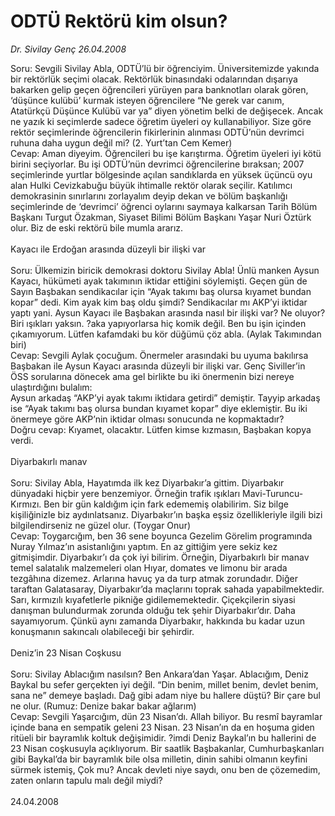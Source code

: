 # ODTÜ Rektörü kim olsun?

*Dr. Sivilay Genç 26.04.2008*

<div class="taraf_structure_2col_1zq">
<div class="margen_n">



 <p>Soru: Sevgili Sivilay Abla, ODTÜ’lü bir öğrenciyim. Üniversitemizde yakında bir rektörlük seçimi olacak. Rektörlük binasındaki odalarından dışarıya bakarken gelip geçen öğrencileri yürüyen para banknotları olarak gören, ‘düşünce kulübü’ kurmak isteyen öğrencilere “Ne gerek var canım, Atatürkçü Düşünce Kulübü var ya” diyen yönetim belki de değişecek. Ancak ne yazık ki seçimlerde sadece öğretim üyeleri oy kullanabiliyor. Size göre rektör seçimlerinde öğrencilerin fikirlerinin alınması ODTÜ’nün devrimci ruhuna daha uygun değil mi? (2. Yurt’tan Cem Kemer)<br/>
Cevap: Aman diyeyim. Öğrencileri bu işe karıştırma. Öğretim üyeleri iyi kötü birini seçiyorlar. Bu işi ODTÜ’nün devrimci öğrencilerine bıraksan; 2007 seçimlerinde yurtlar bölgesinde açılan sandıklarda en yüksek üçüncü oyu alan Hulki Cevizkabuğu büyük ihtimalle rektör olarak seçilir. Katılımcı demokrasinin sınırlarını zorlayalım deyip dekan ve bölüm başkanlığı seçimlerinde de ‘devrimci’ öğrenci oylarını saymaya kalkarsan Tarih Bölüm Başkanı Turgut Özakman, Siyaset Bilimi Bölüm Başkanı Yaşar Nuri Öztürk olur. Biz de eski rektörü bile mumla ararız. <br/>
<br/>
Kayacı ile Erdoğan arasında düzeyli bir ilişki var<br/>
<br/>
Soru: Ülkemizin biricik demokrasi doktoru Sivilay Abla! Ünlü manken Aysun Kayacı, hükümeti ayak takımının iktidar ettiğini söylemişti. Geçen gün de Sayın Başbakan sendikacılar için “Ayak takımı baş olursa kıyamet bundan kopar” dedi. Kim ayak kim baş oldu şimdi? Sendikacılar mı AKP’yi iktidar yaptı yani. Aysun Kayacı ile Başbakan arasında nasıl bir ilişki var? Ne oluyor? Biri ışıkları yaksın. ?aka yapıyorlarsa hiç komik değil. Ben bu işin içinden çıkamıyorum. Lütfen kafamdaki bu kör düğümü çöz abla. (Aylak Takımından biri)<br/>
Cevap: Sevgili Aylak çocuğum. Önermeler arasındaki bu uyuma bakılırsa Başbakan ile Aysun Kayacı arasında düzeyli bir ilişki var. Genç Siviller’in ÖSS sorularına dönecek ama gel birlikte bu iki önermenin bizi nereye ulaştırdığını bulalım:<br/>
Aysun arkadaş “AKP’yi ayak takımı iktidara getirdi” demiştir. Tayyip arkadaş ise “Ayak takımı baş olursa bundan kıyamet kopar” diye eklemiştir. Bu iki önermeye göre AKP’nin iktidar olması sonucunda ne kopmaktadır? <br/>
Doğru cevap: Kıyamet, olacaktır. Lütfen kimse kızmasın, Başbakan kopya verdi. <br/>
<br/>
Diyarbakırlı manav<br/>
<br/>
Soru: Sivilay Abla, Hayatımda ilk kez Diyarbakır’a gittim. Diyarbakır dünyadaki hiçbir yere benzemiyor. Örneğin trafik ışıkları Mavi-Turuncu-Kırmızı. Ben bir gün kaldığım için fark edememiş olabilirim. Siz bilge kişiliğinizle biz aydınlatsanız. Diyarbakır’ın başka eşsiz özellikleriyle ilgili bizi bilgilendirseniz ne güzel olur. (Toygar Onur)<br/>
Cevap: Toygarcığım, ben 36 sene boyunca Gezelim Görelim programında Nuray Yılmaz’ın asistanlığını yaptım. En az gittiğim yere sekiz kez gitmişimdir. Diyarbakır’ı da çok iyi bilirim. Örneğin, Diyarbakırlı bir manav temel salatalık malzemeleri olan Hıyar, domates ve limonu bir arada tezgâhına dizemez. Arlarına havuç ya da turp atmak zorundadır. Diğer taraftan Galatasaray, Diyarbakır’da maçlarını toprak sahada yapabilmektedir. Sarı, kırmızılı kıyafetlerle pikniğe gidilememektedir. Çiçekçilerin siyasi danışman bulundurmak zorunda olduğu tek şehir Diyarbakır’dır. Daha sayamıyorum. Çünkü aynı zamanda Diyarbakır, hakkında bu kadar uzun konuşmanın sakıncalı olabileceği bir şehirdir. <br/>
<br/>
Deniz’in 23 Nisan Coşkusu<br/>
<br/>
Soru: Sivilay Ablacığım nasılsın? Ben Ankara’dan Yaşar. Ablacığım, Deniz Baykal bu sefer gerçekten iyi değil. “Din benim, millet benim, devlet benim, sana ne” demeye başladı. Dağ gibi adam niye bu hallere düştü? Bir çare bul ne olur. (Rumuz: Denize bakar bakar ağlarım)<br/>
Cevap: Sevgili Yaşarcığım, dün 23 Nisan’dı. Allah biliyor. Bu resmî bayramlar içinde bana en sempatik geleni 23 Nisan. 23 Nisan’ın da en hoşuma giden ritüeli bir bayramlık koltuk değişimidir. ?imdi Deniz Baykal’ın bu hallerini de 23 Nisan coşkusuyla açıklıyorum. Bir saatlik Başbakanlar, Cumhurbaşkanları gibi Baykal’da bir bayramlık bile olsa milletin, dinin sahibi olmanın keyfini sürmek istemiş, Çok mu? Ancak devleti niye saydı, onu ben de çözemedim, zaten onların tapulu malı değil miydi?<br/>
<br/>
24.04.2008</p>
<br/>
<br/>
<br/>



<br/>


<div id="taraf_not">
</div>

</div>


</div>
